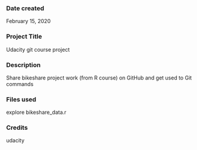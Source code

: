 ### Date created
February 15, 2020

### Project Title
Udacity git course project

### Description
Share bikeshare project work (from R course) on GitHub and get used to Git commands

### Files used
explore bikeshare_data.r

### Credits
udacity
